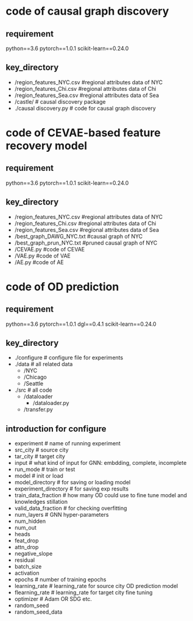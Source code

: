 # code of causal graph discovery

## requirement
python==3.6
pytorch==1.0.1
scikit-learn==0.24.0

## key_directory                   
- /region_features_NYC.csv #regional attributes data of  NYC 
- /region_features_Chi.csv #regional attributes data of  Chi
- /region_features_Sea.csv #regional attributes data of  Sea
- /castle/ # causal discovery package
- ./causal discovery.py              # code for causal graph discovery


# code of CEVAE-based feature recovery model

## requirement
python==3.6
pytorch==1.0.1
scikit-learn==0.24.0

## key_directory
- /region_features_NYC.csv #regional attributes data of  NYC 
- /region_features_Chi.csv #regional attributes data of  Chi
- /region_features_Sea.csv #regional attributes data of  Sea
- /best_graph_DAWG_NYC.txt #causal graph of NYC
- /best_graph_prun_NYC.txt #pruned causal graph of NYC
- /CEVAE.py #code of CEVAE
- /VAE.py #code of VAE
- /AE.py #code of AE
  
# code of OD prediction

## requirement
python==3.6
pytorch==1.0.1
dgl==0.4.1
scikit-learn==0.24.0


## key_directory
- ./configure        # configure file for experiments
- ./data             # all related data
	- /NYC
	- /Chicago
	- /Seattle
- ./src              # all code
	- /dataloader
		- /dataloader.py 
	- /transfer.py


## introduction for configure
- experiment      # name of running experiment
- src_city        # source city
- tar_city        # target city
- input           # what kind of input for GNN: embdding, complete, incomplete
- run_mode        # train or test
- model           # init or load
- model_directory # for saving or loading model
- experiment_directory    # for saving exp results
- train_data_fraction     # how many OD could use to fine tune model and knowledges stillation
- valid_data_fraction     # for checking overfitting
- num_layers              # GNN hyper-parameters
- num_hidden
- num_out
- heads
- feat_drop
- attn_drop
- negative_slope
- residual
- batch_size
- activation
- epochs          # number of training epochs
- learning_rate   # learning_rate for source city OD prediction model
- flearning_rate  # learning_rate for target city fine tuning
- optimizer       # Adam OR SDG etc.
- random_seed
- random_seed_data
